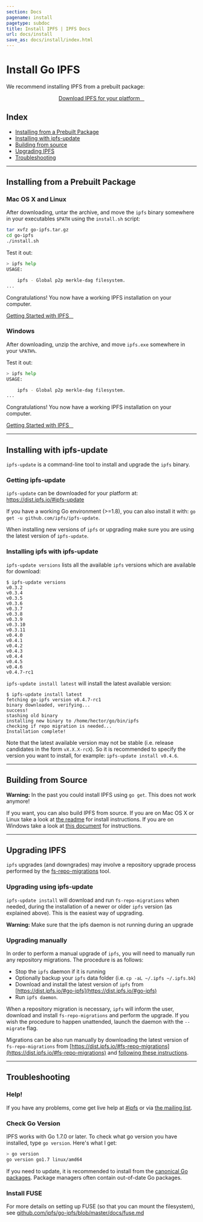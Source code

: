 ```yaml
---
section: Docs
pagename: install
pagetype: subdoc
title: Install IPFS | IPFS Docs
url: docs/install
save_as: docs/install/index.html
---
```


# Install Go IPFS

We recommend installing IPFS from a prebuilt package:

<center><a class="button button-primary" href="https://dist.ipfs.io/#go-ipfs" role="button">
  Download IPFS for your platform &nbsp;&nbsp;<i class="fa fa-download" aria-hidden="true"></i>
</a></center>

## Index

* [Installing from a Prebuilt Package](#installing-from-a-prebuilt-package)
* [Installing with ipfs-update](#installing-with-ipfs-update)
* [Building from source](#building-from-source)
* [Upgrading IPFS](#upgrading-ipfs)
* [Troubleshooting](#troubleshooting)

---

## Installing from a Prebuilt Package

### Mac OS X and Linux

After downloading, untar the archive, and move the `ipfs` binary somewhere in your executables `$PATH` using the `install.sh` script:

```sh
tar xvfz go-ipfs.tar.gz
cd go-ipfs
./install.sh
```

Test it out:

```sh
> ipfs help
USAGE:

    ipfs - Global p2p merkle-dag filesystem.
...
```

Congratulations! You now have a working IPFS installation on your computer.

<a class="button button-primary" href="../getting-started" role="button">
  Getting Started with IPFS &nbsp;&nbsp;<i class="fa fa-arrow-right"></i>
</a>

### Windows

After downloading, unzip the archive, and move `ipfs.exe`  somewhere in your `%PATH%`.

Test it out:

```sh
> ipfs help
USAGE:

    ipfs - Global p2p merkle-dag filesystem.
...
```

Congratulations! You now have a working IPFS installation on your computer.

<a class="button button-primary" href="../getting-started" role="button">
  Getting Started with IPFS &nbsp;&nbsp;<i class="fa fa-arrow-right"></i>
</a>


---

## Installing with ipfs-update

`ipfs-update` is a command-line tool to install and upgrade the `ipfs` binary.

### Getting ipfs-update

`ipfs-update` can be downloaded for your platform at: https://dist.ipfs.io/#ipfs-update

If you have a working Go environment (>=1.8), you can also install it with: `go get -u github.com/ipfs/ipfs-update`.

When installing new versions of `ipfs` or upgrading make sure you are using the latest version of `ipfs-update`.

### Installing ipfs with ipfs-update

`ipfs-update versions` lists all the available `ipfs` versions which are available for download:

```
$ ipfs-update versions
v0.3.2
v0.3.4
v0.3.5
v0.3.6
v0.3.7
v0.3.8
v0.3.9
v0.3.10
v0.3.11
v0.4.0
v0.4.1
v0.4.2
v0.4.3
v0.4.4
v0.4.5
v0.4.6
v0.4.7-rc1
```


`ipfs-update install latest` will install the latest available version:

```
$ ipfs-update install latest
fetching go-ipfs version v0.4.7-rc1
binary downloaded, verifying...
success!
stashing old binary
installing new binary to /home/hector/go/bin/ipfs
checking if repo migration is needed...
Installation complete!
```

Note that the latest available version may not be stable (i.e. release candidates
in the form `vX.X.X-rcX`). So it is recommended to specify the version you want
to install, for example: `ipfs-update install v0.4.6`.

---

## Building from Source

<div class="message mb">
  <strong>Warning:</strong> In the past you could install IPFS using <code>go get</code>. This
  does not work anymore!
</div>

If you want, you can also build IPFS from source.
If you are on Mac OS X or Linux take a look at [the readme](https://github.com/ipfs/go-ipfs#build-from-source) for install instructions.
If you are on Windows take a look at [this document](https://github.com/ipfs/go-ipfs/blob/master/docs/windows.md) for instructions.

---

## Upgrading IPFS

`ipfs` upgrades (and downgrades) may involve a repository upgrade process performed by the
[fs-repo-migrations](https://dist.ipfs.io/#fs-repo-migrations) tool.

### Upgrading using ipfs-update

`ipfs-update install` will download and run `fs-repo-migrations` when needed, during the installation of
a newer or older `ipfs` version (as explained above). This is the easiest way of upgrading.

<div class="message mb">
  <strong>Warning:</strong> Make sure that the ipfs daemon is not running during an upgrade
</div>


### Upgrading manually

In order to perform a manual upgrade of `ipfs`, you will need to manually run any repository migrations. The
procedure is as follows:

* Stop the `ipfs` daemon if it is running
* Optionally backup your `ipfs` data folder (i.e. `cp -aL ~/.ipfs ~/.ipfs.bk`)
* Download and install the latest version of `ipfs` from [https://dist.ipfs.io/#go-ipfs](https://dist.ipfs.io/#go-ipfs)
* Run `ipfs daemon`.

When a repository migration is necessary, `ipfs` will inform the user, download and install `fs-repo-migrations`
and perform the upgrade. If you wish the procedure to happen unattended, launch the daemon with the `--migrate`
flag.

Migrations can be also run manually by downloading the latest version of `fs-repo-migrations`
from [https://dist.ipfs.io/#fs-repo-migrations](https://dist.ipfs.io/#fs-repo-migrations) and
[following these instructions](https://github.com/ipfs/fs-repo-migrations/blob/master/run.md).

---

## Troubleshooting

### Help!

If you have any problems, come get live help at
[#ipfs](../#community) or via [the mailing list](../#community).

### Check Go Version

IPFS works with Go 1.7.0 or later.
To check what go version you have installed, type `go version`.
Here's what I get:

```sh
> go version
go version go1.7 linux/amd64
```

If you need to update, it is recommended to install from the
[canonical Go packages](https://golang.org/doc/install).
Package managers often contain out-of-date Go packages.

### Install FUSE

For more details on setting up FUSE (so that you can mount the filesystem), see [github.com/ipfs/go-ipfs/blob/master/docs/fuse.md](https://github.com/ipfs/go-ipfs/blob/master/docs/fuse.md)
